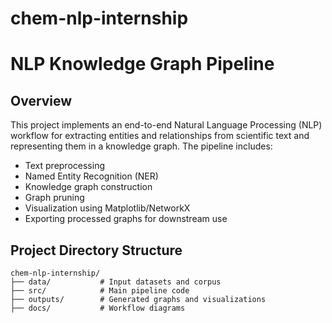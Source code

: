 # chem-nlp-internship

# NLP Knowledge Graph Pipeline

## Overview
This project implements an end-to-end Natural Language Processing (NLP) workflow for extracting entities and relationships from scientific text and representing them in a knowledge graph. The pipeline includes:
- Text preprocessing
- Named Entity Recognition (NER)
- Knowledge graph construction
- Graph pruning
- Visualization using Matplotlib/NetworkX
- Exporting processed graphs for downstream use

## Project Directory Structure

```plaintext
chem-nlp-internship/
├── data/           # Input datasets and corpus
├── src/            # Main pipeline code
├── outputs/        # Generated graphs and visualizations
├── docs/           # Workflow diagrams
